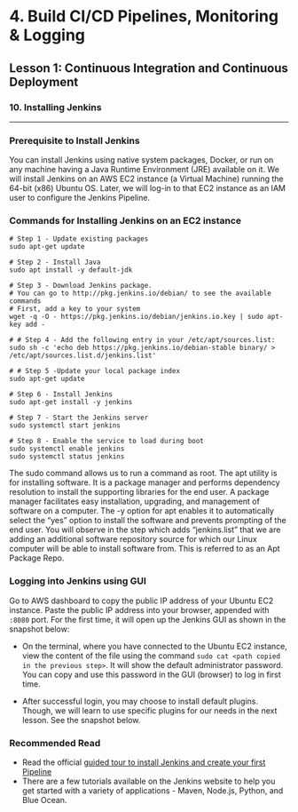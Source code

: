 # 4. Build CI/CD Pipelines, Monitoring & Logging 

## Lesson 1: Continuous Integration and Continuous Deployment 


### 10. Installing Jenkins
___


### Prerequisite to Install Jenkins
You can install Jenkins using native system packages, Docker, or run on any machine having a Java Runtime Environment (JRE) available on it. We will install Jenkins on an AWS EC2 instance (a Virtual Machine) running the 64-bit (x86) Ubuntu OS. Later, we will log-in to that EC2 instance as an IAM user to configure the Jenkins Pipeline.

### Commands for Installing Jenkins on an EC2 instance
```
# Step 1 - Update existing packages
sudo apt-get update

# Step 2 - Install Java
sudo apt install -y default-jdk

# Step 3 - Download Jenkins package. 
# You can go to http://pkg.jenkins.io/debian/ to see the available commands
# First, add a key to your system
wget -q -O - https://pkg.jenkins.io/debian/jenkins.io.key | sudo apt-key add -

# # Step 4 - Add the following entry in your /etc/apt/sources.list:
sudo sh -c 'echo deb https://pkg.jenkins.io/debian-stable binary/ > /etc/apt/sources.list.d/jenkins.list'

# # Step 5 -Update your local package index
sudo apt-get update

# Step 6 - Install Jenkins
sudo apt-get install -y jenkins

# Step 7 - Start the Jenkins server
sudo systemctl start jenkins

# Step 8 - Enable the service to load during boot
sudo systemctl enable jenkins
sudo systemctl status jenkins
```

The sudo command allows us to run a command as root. The apt utility is for installing software. It is a package manager and performs dependency resolution to install the supporting libraries for the end user. A package manager facilitates easy installation, upgrading, and management of software on a computer. The -y option for apt enables it to automatically select the “yes” option to install the software and prevents prompting of the end user. You will observe in the step which adds “jenkins.list” that we are adding an additional software repository source for which our Linux computer will be able to install software from. This is referred to as an Apt Package Repo.

### Logging into Jenkins using GUI
Go to AWS dashboard to copy the public IP address of your Ubuntu EC2 instance.
Paste the public IP address into your browser, appended with `:8080` port. For the first time, it will open up the Jenkins GUI as shown in the snapshot below:


* On the terminal, where you have connected to the Ubuntu EC2 instance, view the content of the file using the command `sudo cat <path copied in the previous step>`. It will show the default administrator password. You can copy and use this password in the GUI (browser) to log in first time.

* After successful login, you may choose to install default plugins. Though, we will learn to use specific plugins for our needs in the next lesson. See the snapshot below.

### Recommended Read
* Read the official [guided tour to install Jenkins and create your first Pipeline](https://jenkins.io/doc/pipeline/tour/getting-started/)
* There are a few tutorials available on the Jenkins website to help you get started with a variety of applications - Maven, Node.js, Python, and Blue Ocean.